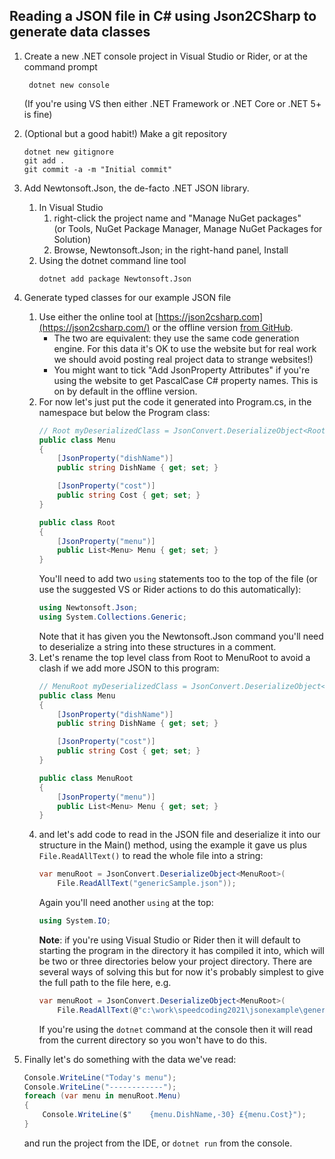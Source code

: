 Reading a JSON file in C# using Json2CSharp to generate data classes
--------------------------------------------------------------------

1. Create a new .NET console project in Visual Studio or Rider, or at the command prompt
   ```
    dotnet new console
   ```
   (If you're using VS then either .NET Framework or .NET Core or .NET 5+ is fine)

2. (Optional but a good habit!) Make a git repository
   ```
   dotnet new gitignore
   git add .
   git commit -a -m "Initial commit"
   ```

3. Add Newtonsoft.Json, the de-facto .NET JSON library.
   1. In Visual Studio
      1. right-click the project name and "Manage NuGet packages"   
         (or Tools, NuGet Package Manager, Manage NuGet Packages for Solution)
      2. Browse, Newtonsoft.Json; in the right-hand panel, Install
   2. Using the dotnet command line tool
      ```
      dotnet add package Newtonsoft.Json 
      ```

4. Generate typed classes for our example JSON file
   1. Use either the online tool at [https://json2csharp.com](https://json2csharp.com/) or the offline version [from GitHub](https://github.com/Json2CSharp/Json2CSharpCodeGenerator).
      * The two are equivalent: they use the same code generation engine. For this data it's OK to use the website but for real work we should avoid posting real project data to strange websites!)
      * You might want to tick "Add JsonProperty Attributes" if you're using the website to get PascalCase C# property names. This is on by default in the offline version.
   2. For now let's just put the code it generated into Program.cs, in the namespace but below the Program class:
      ```c#
      // Root myDeserializedClass = JsonConvert.DeserializeObject<Root>(myJsonResponse); 
      public class Menu
      {
          [JsonProperty("dishName")]
          public string DishName { get; set; }

          [JsonProperty("cost")]
          public string Cost { get; set; }
      }

      public class Root
      {
          [JsonProperty("menu")]
          public List<Menu> Menu { get; set; }
      }
      ```
      You'll need to add two `using` statements too to the top of the file (or use the suggested VS or Rider actions to do this automatically):
      ```c#
      using Newtonsoft.Json;
      using System.Collections.Generic;
      ```
      Note that it has given you the Newtonsoft.Json command you'll need to deserialize a string into these structures in a comment.
   3. Let's rename the top level class from Root to MenuRoot to avoid a clash if we add more JSON to this program:
      ```c#
      // MenuRoot myDeserializedClass = JsonConvert.DeserializeObject<MenuRoot>(myJsonResponse); 
      public class Menu
      {
          [JsonProperty("dishName")]
          public string DishName { get; set; }

          [JsonProperty("cost")]
          public string Cost { get; set; }
      }

      public class MenuRoot
      {
          [JsonProperty("menu")]
          public List<Menu> Menu { get; set; }
      }
      ```
   4. and let's add code to read in the JSON file and deserialize it into our structure in the Main() method, using the example it gave us plus `File.ReadAllText()` to read the whole file into a string:
      ```c#
      var menuRoot = JsonConvert.DeserializeObject<MenuRoot>(
          File.ReadAllText("genericSample.json"));
      ```
      Again you'll need another `using` at the top:
      ```c#
      using System.IO;
      ```
      **Note**: if you're using Visual Studio or Rider then it will default to starting the program in the directory it has compiled it into, which will be two or three directories below your project directory.
      There are several ways of solving this but for now it's probably simplest to give the full path to the file here, e.g.
      ```c#
      var menuRoot = JsonConvert.DeserializeObject<MenuRoot>(
          File.ReadAllText(@"c:\work\speedcoding2021\jsonexample\genericSample.json"));
      ```
      If you're using the `dotnet` command at the console then it will read from the current directory so you won't have to do this.
   
5. Finally let's do something with the data we've read:
   ```c#
   Console.WriteLine("Today's menu");
   Console.WriteLine("------------");
   foreach (var menu in menuRoot.Menu)
   {
       Console.WriteLine($"    {menu.DishName,-30} £{menu.Cost}");
   }
   ```
   and run the project from the IDE, or `dotnet run` from the console.
